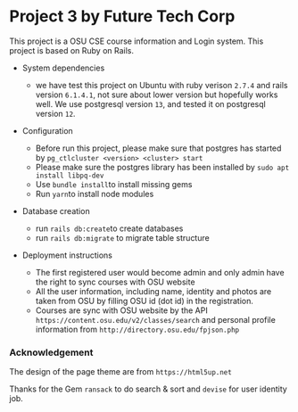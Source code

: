 # Project 3 by Future Tech Corp

This project is a OSU CSE course information and Login system. This project is based on Ruby on Rails.

* System dependencies 
  * we have test this project on Ubuntu with ruby verison ```2.7.4``` and rails version ```6.1.4.1```, not sure about lower version
  but hopefully works well. We use postgresql version ```13```, and tested it on postgresql version ```12```.

* Configuration
  * Before run this project, please make sure that postgres has started by ```pg_ctlcluster <version> <cluster> start```
  * Please make sure the postgres library has been installed by ```sudo apt install libpq-dev```
  * Use ```bundle install```to install missing gems
  * Run ```yarn```to install node modules

* Database creation
  * run ```rails db:create```to create databases
  * run ```rails db:migrate``` to migrate table structure
  
* Deployment instructions
  * The first registered user would become admin and only admin have the right to sync courses with OSU website
  * All the user information, including name, identity and photos are taken from OSU by filling OSU id (dot id) in the registration. 
  * Courses are sync with OSU website by the API ```https://content.osu.edu/v2/classes/search``` and personal profile information from ```http://directory.osu.edu/fpjson.php```
  
### Acknowledgement
The design of the page theme are from ```https://html5up.net```

Thanks for the Gem ```ransack``` to do search & sort and ```devise``` for user identity job.



